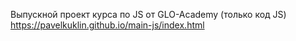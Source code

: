 Выпускной проект курса по JS от GLO-Academy (только код JS)
https://pavelkuklin.github.io/main-js/index.html
